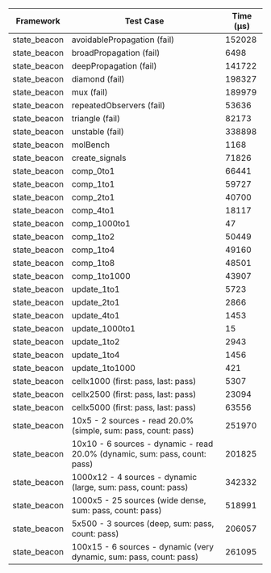 | Framework | Test Case | Time (μs) |
| --- | --- | --- |
| state_beacon | avoidablePropagation (fail) | 152028 |
| state_beacon | broadPropagation (fail) | 6498 |
| state_beacon | deepPropagation (fail) | 141722 |
| state_beacon | diamond (fail) | 198327 |
| state_beacon | mux (fail) | 189979 |
| state_beacon | repeatedObservers (fail) | 53636 |
| state_beacon | triangle (fail) | 82173 |
| state_beacon | unstable (fail) | 338898 |
| state_beacon | molBench | 1168 |
| state_beacon | create_signals | 71826 |
| state_beacon | comp_0to1 | 66441 |
| state_beacon | comp_1to1 | 59727 |
| state_beacon | comp_2to1 | 40700 |
| state_beacon | comp_4to1 | 18117 |
| state_beacon | comp_1000to1 | 47 |
| state_beacon | comp_1to2 | 50449 |
| state_beacon | comp_1to4 | 49160 |
| state_beacon | comp_1to8 | 48501 |
| state_beacon | comp_1to1000 | 43907 |
| state_beacon | update_1to1 | 5723 |
| state_beacon | update_2to1 | 2866 |
| state_beacon | update_4to1 | 1453 |
| state_beacon | update_1000to1 | 15 |
| state_beacon | update_1to2 | 2943 |
| state_beacon | update_1to4 | 1456 |
| state_beacon | update_1to1000 | 421 |
| state_beacon | cellx1000 (first: pass, last: pass) | 5307 |
| state_beacon | cellx2500 (first: pass, last: pass) | 23094 |
| state_beacon | cellx5000 (first: pass, last: pass) | 63556 |
| state_beacon | 10x5 - 2 sources - read 20.0% (simple, sum: pass, count: pass) | 251970 |
| state_beacon | 10x10 - 6 sources - dynamic - read 20.0% (dynamic, sum: pass, count: pass) | 201825 |
| state_beacon | 1000x12 - 4 sources - dynamic (large, sum: pass, count: pass) | 342332 |
| state_beacon | 1000x5 - 25 sources (wide dense, sum: pass, count: pass) | 518991 |
| state_beacon | 5x500 - 3 sources (deep, sum: pass, count: pass) | 206057 |
| state_beacon | 100x15 - 6 sources - dynamic (very dynamic, sum: pass, count: pass) | 261095 |

